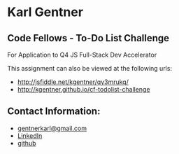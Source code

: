 # Karl Gentner

## Code Fellows - To-Do List Challenge
For Application to Q4 JS Full-Stack Dev Accelerator

This assignment can also be viewed at the following urls:
* http://jsfiddle.net/kgentner/qy3mrukq/
* http://kgentner.github.io/cf-todolist-challenge


## Contact Information:

* gentnerkarl@gmail.com
* [LinkedIn](https://www.linkedin.com/in/karlgentner)
* [github](https://github.com/kgentner)
